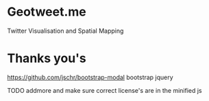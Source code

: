 Geotweet.me
===========

Twitter Visualisation and Spatial Mapping

Thanks you's
============
https://github.com/jschr/bootstrap-modal
bootstrap
jquery

TODO addmore and make sure correct license's are in the minified js

